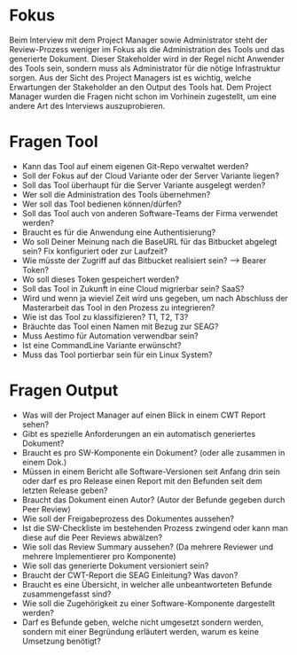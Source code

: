 # Fokus
Beim Interview mit dem Project Manager sowie Administrator steht der Review-Prozess weniger im Fokus als die Administration des Tools und das generierte Dokument. Dieser Stakeholder wird in der Regel nicht Anwender des Tools sein, sondern muss als Administrator für die nötige Infrastruktur sorgen. Aus der Sicht des Project Managers ist es wichtig, welche Erwartungen der Stakeholder an den Output des Tools hat. 
Dem Project Manager wurden die Fragen nicht schon im Vorhinein zugestellt, um eine andere Art des Interviews auszuprobieren. 

# Fragen Tool
- Kann das Tool auf einem eigenen Git-Repo verwaltet werden?
- Soll der Fokus auf der Cloud Variante oder der Server Variante liegen?
- Soll das Tool überhaupt für die Server Variante ausgelegt werden?
- Wer soll die Administration des Tools übernehmen?
- Wer soll das Tool bedienen können/dürfen?
- Soll das Tool auch von anderen Software-Teams der Firma verwendet werden?
- Braucht es für die Anwendung eine Authentisierung?
- Wo soll Deiner Meinung nach die BaseURL für das Bitbucket abgelegt sein? Fix konfiguriert oder zur Laufzeit?
- Wie müsste der Zugriff auf das Bitbucket realisiert sein? --> Bearer Token?
- Wo soll dieses Token gespeichert werden?
- Soll das Tool in Zukunft in eine Cloud migrierbar sein? SaaS? 
- Wird und wenn ja wieviel Zeit wird uns gegeben, um nach Abschluss der Masterarbeit das Tool in den Prozess zu integrieren?
- Wie ist das Tool zu klassifizieren? T1, T2, T3?
- Bräuchte das Tool einen Namen mit Bezug zur SEAG?
- Muss Aestimo für Automation verwendbar sein?
- Ist eine CommandLine Variante erwünscht?
- Muss das Tool portierbar sein für ein Linux System?


# Fragen Output
- Was will der Project Manager auf einen Blick in einem CWT Report sehen?
- Gibt es spezielle Anforderungen an ein automatisch generiertes Dokument?
- Braucht es pro SW-Komponente ein Dokument? (oder alle zusammen in einem Dok.)
- Müssen in einem Bericht alle Software-Versionen seit Anfang drin sein oder darf es pro Release einen Report mit den Befunden seit dem letzten Release geben?
- Braucht das Dokument einen Autor? (Autor der Befunde gegeben durch Peer Review)
- Wie soll der Freigabeprozess des Dokumentes aussehen?
- Ist die SW-Checkliste im bestehenden Prozess zwingend oder kann man diese auf die Peer Reviews abwälzen?
- Wie soll das Review Summary aussehen? (Da mehrere Reviewer und mehrere Implementierer pro Komponente)
- Wie soll das generierte Dokument versioniert sein?
- Braucht der CWT-Report die SEAG Einleitung? Was davon?
- Braucht es eine Übersicht, in welcher alle unbeantworteten Befunde zusammengefasst sind?
- Wie soll die Zugehörigkeit zu einer Software-Komponente dargestellt werden?
- Darf es Befunde geben, welche nicht umgesetzt sondern werden, sondern mit einer Begründung erläutert werden, warum es keine Umsetzung benötigt?
